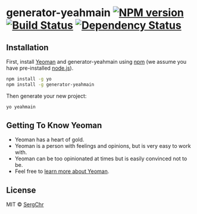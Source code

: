 # generator-yeahmain [![NPM version][npm-image]][npm-url] [![Build Status][travis-image]][travis-url] [![Dependency Status][daviddm-image]][daviddm-url]
> 

## Installation

First, install [Yeoman](http://yeoman.io) and generator-yeahmain using [npm](https://www.npmjs.com/) (we assume you have pre-installed [node.js](https://nodejs.org/)).

```bash
npm install -g yo
npm install -g generator-yeahmain
```

Then generate your new project:

```bash
yo yeahmain
```

## Getting To Know Yeoman

 * Yeoman has a heart of gold.
 * Yeoman is a person with feelings and opinions, but is very easy to work with.
 * Yeoman can be too opinionated at times but is easily convinced not to be.
 * Feel free to [learn more about Yeoman](http://yeoman.io/).

## License

MIT © [SergChr]()


[npm-image]: https://badge.fury.io/js/generator-yeahmain.svg
[npm-url]: https://npmjs.org/package/generator-yeahmain
[travis-image]: https://travis-ci.org/SergChr/generator-yeahmain.svg?branch=master
[travis-url]: https://travis-ci.org/SergChr/generator-yeahmain
[daviddm-image]: https://david-dm.org/SergChr/generator-yeahmain.svg?theme=shields.io
[daviddm-url]: https://david-dm.org/SergChr/generator-yeahmain
